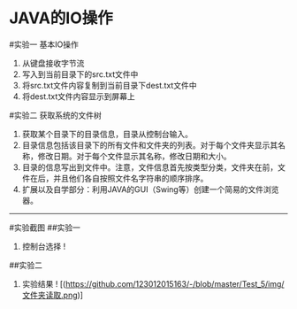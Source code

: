 JAVA的IO操作
====================================
 
#实验一 基本IO操作
1. 从键盘接收字节流
2. 写入到当前目录下的src.txt文件中
3. 将src.txt文件内容复制到当前目录下dest.txt文件中
4. 将dest.txt文件内容显示到屏幕上

#实验二 获取系统的文件树
1. 获取某个目录下的目录信息，目录从控制台输入。
2. 目录信息包括该目录下的所有文件和文件夹的列表。对于每个文件夹显示其名称，修改日期。对于每个文件显示其名称，修改日期和大小。
3. 目录的信息写出到文件中。注意，文件信息首先按类型分类，文件夹在前，文件在后，并且他们各自按照文件名字符串的顺序排序。
4. 扩展以及自学部分：利用JAVA的GUI（Swing等）创建一个简易的文件浏览器。

---------------------------------------------------------------------------------
#实验截图
##实验一
1. 控制台选择
! [](https://github.com/123012015163/-/blob/master/Test_5/img/实验一main输出.png)


##实验二
1. 实验结果
! [(https://github.com/123012015163/-/blob/master/Test_5/img/文件夹读取.png)]

